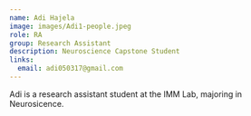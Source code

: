 ```yaml
---
name: Adi Hajela
image: images/Adi1-people.jpeg
role: RA
group: Research Assistant    
description: Neuroscience Capstone Student 
links:
  email: adi050317@gmail.com
---
```


Adi is a research assistant student at the IMM Lab, majoring in Neurosicence.
